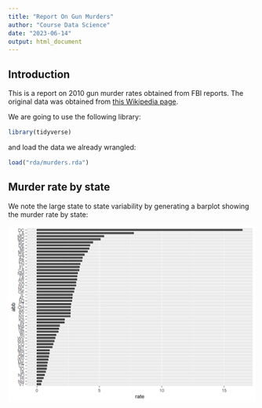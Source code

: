 ```yaml
---
title: "Report On Gun Murders"
author: "Course Data Science"
date: "2023-06-14"
output: html_document
---
```




## Introduction

This is a report on 2010 gun murder rates obtained from FBI reports. The original data was obtained from [this Wikipedia page](https://en.wikipedia.org/wiki/Murder_in_the_United_States_by_state).

We are going to use the following library:


```r
library(tidyverse)
```
  
and load the data we already wrangled:


```r
load("rda/murders.rda")
```

## Murder rate by state 

We note the large state to state variability by generating a barplot showing the murder rate by state:

<img src="report_files/figure-html/murder-rate-by-state-1.png" width="672" />
